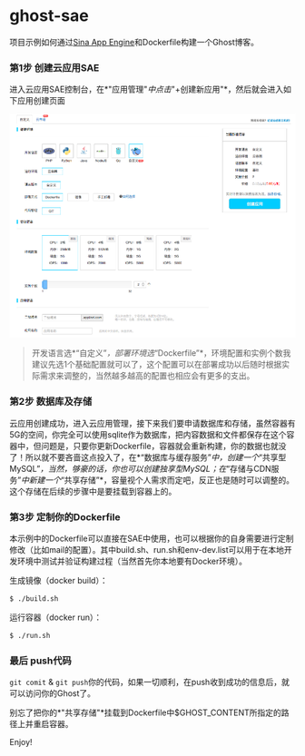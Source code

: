 # ghost-sae

项目示例如何通过[Sina App Engine](http://www.sinacloud.com/sae.html)和Dockerfile构建一个Ghost博客。

### 第1步 创建云应用SAE

进入云应用SAE控制台，在*"应用管理"*中点击*"+创建新应用"*，然后就会进入如下应用创建页面

![创建云应用](/create-sae.png)

> 开发语言选*“自定义”*，部署环境选*“Dockerfile”*，环境配置和实例个数我建议先选1个基础配置就可以了，这个配置可以在部署成功以后随时根据实际需求来调整的，当然越多越高的配置也相应会有更多的支出。

### 第2步 数据库及存储

云应用创建成功，进入云应用管理，接下来我们要申请数据库和存储，虽然容器有5G的空间，你完全可以使用sqlite作为数据库，把内容数据和文件都保存在这个容器中，但问题是，只要你更新Dockerfile，容器就会重新构建，你的数据也就没了！所以就不要吝啬这点投入了，在*“数据库与缓存服务”*中，创建一个*“共享型MySQL”*，当然，够豪的话，你也可以创建独享型MySQL；在*“存储与CDN服务”*中新建一个*“共享存储”*，容量视个人需求而定吧，反正也是随时可以调整的。这个存储在后续的步骤中是要挂载到容器上的。

### 第3步 定制你的Dockerfile

本示例中的Dockerfile可以直接在SAE中使用，也可以根据你的自身需要进行定制修改（比如mail的配置）。其中build.sh、run.sh和env-dev.list可以用于在本地开发环境中测试并验证构建过程（当然首先你本地要有Docker环境）。

生成镜像（docker build）：
```bash
$ ./build.sh
```

运行容器（docker run）：
```bash
$ ./run.sh
```

### 最后 push代码

`git comit` & `git push`你的代码，如果一切顺利，在push收到成功的信息后，就可以访问你的Ghost了。

别忘了把你的*"共享存储"*挂载到Dockerfile中$GHOST_CONTENT所指定的路径上并重启容器。

Enjoy!